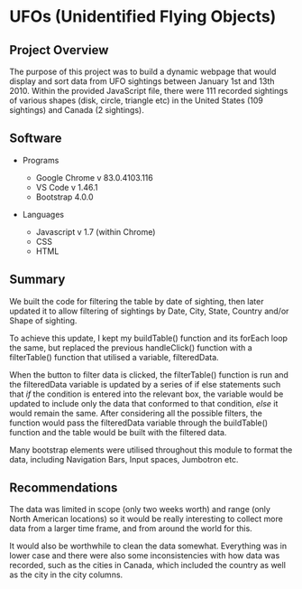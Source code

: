 # UFOs (Unidentified Flying Objects)

## Project Overview

The purpose of this project was to build a dynamic webpage that would display and sort data from UFO sightings between January 1st and 13th 2010. Within the provided JavaScript file, there were 111 recorded sightings of various shapes (disk, circle, triangle etc) in the United States (109 sightings) and Canada (2 sightings).

## Software
* Programs
    * Google Chrome v 83.0.4103.116
    * VS Code v 1.46.1   
    * Bootstrap 4.0.0
    
* Languages
    * Javascript v 1.7 (within Chrome)
    * CSS
    * HTML

## Summary 

We built the code for filtering the table by date of sighting, then later updated it to allow filtering of sightings by Date, City, State, Country and/or Shape of sighting. 

To achieve this update, I kept my buildTable() function and its forEach loop the same, but replaced the previous handleClick() function with a filterTable() function that utilised a variable, filteredData. 

When the button to filter data is clicked, the filterTable() function is run and the filteredData variable is updated by a series of if else statements such that _if_ the condition is entered into the relevant box, the variable would be updated to include only the data that conformed to that condition, _else_ it would remain the same. After considering all the possible filters, the function would pass the filteredData variable through the buildTable() function and the table would be built with the filtered data.

Many bootstrap elements were utilised throughout this module to format the data, including Navigation Bars, Input spaces, Jumbotron etc.

## Recommendations

The data was limited in scope (only two weeks worth) and range (only North American locations) so it would be really interesting to collect more data from a larger time frame, and from around the world for this. 

It would also be worthwhile to clean the data somewhat. Everything was in lower case and there were also some inconsistencies with how data was recorded, such as the cities in Canada, which included the country as well as the city in the city columns.
